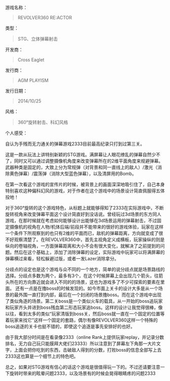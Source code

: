 游戏名称：
> REVOLVER360 RE:ACTOR

类型：
> STG、立体弹幕射击

开发商：
> Cross Eaglet

发行商：
> AGM PLAYISM

发行日期：
> 2014/10/25

风格：
> 360°旋转射击、科幻风格

个人感受：

自认为手残而无力通关的弹幕游戏2333目前最高纪录只打到过第三关。

这是一款从玩法上讲特别新颖的STG游戏。满屏幕让人眼花缭乱的弹幕自然少不了，同时又可以通过调整摄像机角度来改变弹幕所在的2维平面角度来规避弹幕。武器种类是固定的，大致上分为常规弹（对背景和同一直线上的敌人）/激光（消除黄色弹幕）/震荡弹（消除大型蓝色弹幕），以及清屏用的Bomb。

在第一次看这个游戏的宣传片的时候，被背景上的画面深深地吸引住了，自己本身特别喜欢这种偏科幻风的游戏，对于作者在这个游戏中的场景设计简直佩服得五体投地！

对于360°旋转的这个游戏特色，从标题上就能够得知了2333在实际游戏中，不断旋转视角来改变弹幕平面这个设计简直好到没话说。曾经玩过3d场景的东方同人游戏，在那时候就在考虑如何能够设计出能够在3d场景运用的弹幕射击，不过固定摄像机的视角在人物/机体后端/前段并不能带来的很好的游戏体验，玩家在这样一个条件下所观察到的也只有2维的平面而已，敌机的弹幕距离，方向就变成了很不好观察清楚了。在REVOLVER360中，首先主视角定义成横板，玩家操纵的则是纵向的卷轴视角，一方面弹幕距离和大小不会有很大变化，就解决了之前提到的问题。然后在这个基础上，添加了消除弹幕的设定，实际游戏中玩家可以将满屏幕的弹幕横过来看，轻松躲避过版，或者一发Lazer消除拿分。

分歧点的设定也是这个游戏与众不同的一个地方，简单的说分歧点就是场景路线的选择。分歧点多数为两个，最多有3个，在这个时候屏幕上会出现几个箭头，往箭头所在的方向靠近就会进入不同的的场景，这也为游戏多了不少可探索的要素在里面。
还有一点是在撸boss的时候发现的。如今市面上关卡的设计大多是从一个场景的最外围一直打到内部，最后在一个封闭的场景撸boss。而在这个游戏中出现了类似角逐的场景。第二关boss是一个类似火车的载具，从一开始的boss追玩家和玩家齐头并进到boss残血第二形态玩家追boss。这样的设计让我觉得很棒，像以往，看到太多的类似“玩家清版到boss关，然后boss就一直在一个固定的位置等着玩家来找它”这样一个固定的套路，偶尔有像REVOLVER360这样一个特殊的boss追逐的关卡也挺不错的，即使这个追逐是事先安排好的也好。

由于我大部分时间是在看录像2333（online Rank上提供玩家replay，并记录分数排名，无力自己玩只能膜拜大佬们23333）所以注意到了屏幕左下角那一大片文字，上面会把你吃到的东西，击破敌人得到的分数，打败boss的信息全部写上去2333这也算是一个细节上的特色吧。

总之，如果对STG游戏有信心的话这个游戏是很值得玩一下的。不过还请要注意一下旋转时带来的眩晕问题2333，以及场景有的时候会晃得眼睛疼的问题2333
